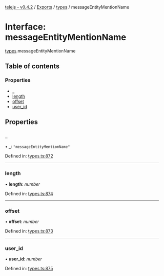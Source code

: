 [telejs - v0.4.2](../README.md) / [Exports](../modules.md) / [types](../modules/types.md) / messageEntityMentionName

# Interface: messageEntityMentionName

[types](../modules/types.md).messageEntityMentionName

## Table of contents

### Properties

- [\_](types.messageentitymentionname.md#_)
- [length](types.messageentitymentionname.md#length)
- [offset](types.messageentitymentionname.md#offset)
- [user\_id](types.messageentitymentionname.md#user_id)

## Properties

### \_

• **\_**: ``"messageEntityMentionName"``

Defined in: [types.ts:872](https://github.com/telejs/telejs/blob/64a8dcf/src/types.ts#L872)

___

### length

• **length**: *number*

Defined in: [types.ts:874](https://github.com/telejs/telejs/blob/64a8dcf/src/types.ts#L874)

___

### offset

• **offset**: *number*

Defined in: [types.ts:873](https://github.com/telejs/telejs/blob/64a8dcf/src/types.ts#L873)

___

### user\_id

• **user\_id**: *number*

Defined in: [types.ts:875](https://github.com/telejs/telejs/blob/64a8dcf/src/types.ts#L875)
